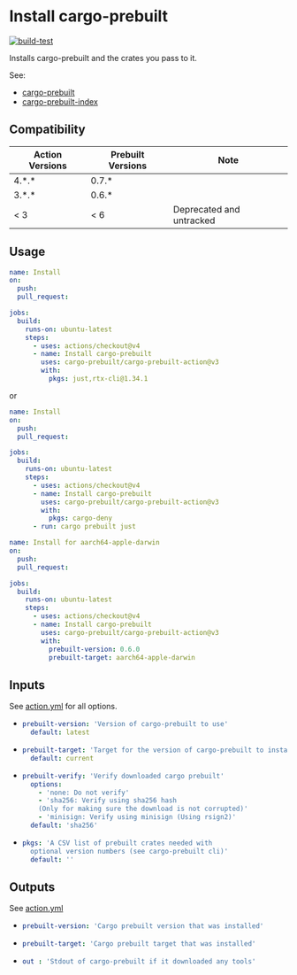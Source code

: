 # Install cargo-prebuilt

[![build-test](https://github.com/cargo-prebuilt/cargo-prebuilt-action/actions/workflows/test.yml/badge.svg)](https://github.com/cargo-prebuilt/cargo-prebuilt-action/actions/workflows/test.yml)

Installs cargo-prebuilt and the crates you pass to it.

See:

- [cargo-prebuilt](https://github.com/cargo-prebuilt/cargo-prebuilt)
- [cargo-prebuilt-index](https://github.com/cargo-prebuilt/index)

## Compatibility

| Action Versions | Prebuilt Versions | Note                     |
|-----------------|-------------------|--------------------------|
| 4.\*.\*         | 0.7.\*            |                          |
| 3.\*.\*         | 0.6.\*            |                          |
| < 3             | < 6               | Deprecated and untracked |

## Usage

```yaml
name: Install
on:
  push:
  pull_request:

jobs:
  build:
    runs-on: ubuntu-latest
    steps:
      - uses: actions/checkout@v4
      - name: Install cargo-prebuilt
        uses: cargo-prebuilt/cargo-prebuilt-action@v3
        with:
          pkgs: just,rtx-cli@1.34.1
```

or

```yaml
name: Install
on:
  push:
  pull_request:

jobs:
  build:
    runs-on: ubuntu-latest
    steps:
      - uses: actions/checkout@v4
      - name: Install cargo-prebuilt
        uses: cargo-prebuilt/cargo-prebuilt-action@v3
        with:
          pkgs: cargo-deny
      - run: cargo prebuilt just
```

```yaml
name: Install for aarch64-apple-darwin
on:
  push:
  pull_request:

jobs:
  build:
    runs-on: ubuntu-latest
    steps:
      - uses: actions/checkout@v4
      - name: Install cargo-prebuilt
        uses: cargo-prebuilt/cargo-prebuilt-action@v3
        with:
          prebuilt-version: 0.6.0
          prebuilt-target: aarch64-apple-darwin
```

## Inputs

See [action.yml](action.yml) for all options.

- ```yaml
  prebuilt-version: 'Version of cargo-prebuilt to use'
    default: latest
  ```

- ```yaml
  prebuilt-target: 'Target for the version of cargo-prebuilt to install'
    default: current
  ```

- ```yaml
  prebuilt-verify: 'Verify downloaded cargo prebuilt'
    options:
      - 'none: Do not verify'
      - 'sha256: Verify using sha256 hash
      (Only for making sure the download is not corrupted)'
      - 'minisign: Verify using minisign (Using rsign2)'
    default: 'sha256'
  ```

- ```yaml
  pkgs: 'A CSV list of prebuilt crates needed with
    optional version numbers (see cargo-prebuilt cli)'
    default: ''
  ```

## Outputs

See [action.yml](action.yml)

- ```yaml
  prebuilt-version: 'Cargo prebuilt version that was installed'
  ```

- ```yaml
  prebuilt-target: 'Cargo prebuilt target that was installed'
  ```

- ```yaml
  out : 'Stdout of cargo-prebuilt if it downloaded any tools'
  ```

